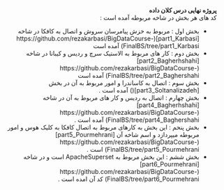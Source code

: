 <div dir="rtl"><b>پروژه نهایی درس کلان داده</b></div>

<div dir="rtl">
کد های هر بخش در شاخه مربوطه آمده است :
  <ul>
    <li>بخش اول : مربوط به خزش پیامرسان سروش و اتصال به کافکا در شاخه [part1_Karbasi](https://github.com/rezakarbasi/BigDataCourse-FinalBS/tree/part1_Karbasi) آمده است</li> 
    <li>بخش دوم : کار های مربوط به الاستیک سرچ و ردیس و کیبانا در شاخه [part2_Bagherhshahi](https://github.com/rezakarbasi/BigDataCourse-FinalBS/tree/part2_Baghershahi) آمده است </li>
    <li>بخش سوم : اتصال به کاساندرا و امور مربوط به آن در بخش [part3_Soltanalizadeh]() آمده است .</li>
    <li>بخش چهارم : اتصال به ردیس و کار های مربوط به آن در شاخه [part4_Bagherhshahi](https://github.com/rezakarbasi/BigDataCourse-FinalBS/tree/part4_Baghershahi) آمده است .</li>
    <li>بخش پنحم : این بخش به کارهای مربوط به اتصال کافکا به کلیک هوس و امور مربوطه میپردازد و اسم شاخه آن [part5_Pourmehrani](https://github.com/rezakarbasi/BigDataCourse-FinalBS/tree/part5_Pourmehrani) است .</li>
    <li>بخش ششم : این بخش مربوط به ApacheSuperset است و در شاخه [part6_Pourmehrani](https://github.com/rezakarbasi/BigDataCourse-FinalBS/tree/part6_Pourmehrani) کد آن امده است .</li>
  </ul>
</div>
